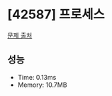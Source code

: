 # [42587] 프로세스

[문제 출처](https://school.programmers.co.kr/learn/courses/30/lessons/42587)

## 성능

- Time: 0.13ms
- Memory: 10.7MB